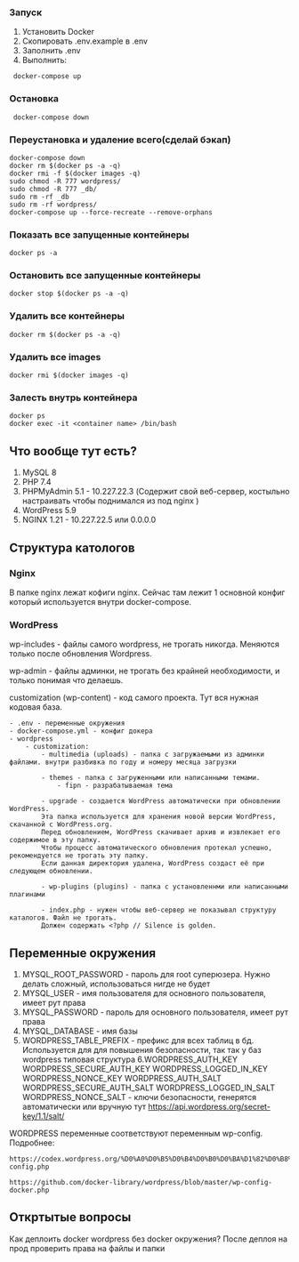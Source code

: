 ### Запуск
1. Установить Docker
2. Скопировать .env.example в .env
3. Заполнить .env
4. Выполнить:
```
 docker-compose up
```

### Остановка
```
 docker-compose down
```

### Переустановка и удаление всего(сделай бэкап)
```
docker-compose down
docker rm $(docker ps -a -q)
docker rmi -f $(docker images -q)
sudo chmod -R 777 wordpress/
sudo chmod -R 777 _db/
sudo rm -rf _db
sudo rm -rf wordpress/
docker-compose up --force-recreate --remove-orphans
```

### Показать все запущенные контейнеры
```
docker ps -a
```

### Остановить все запущенные контейнеры
```
docker stop $(docker ps -a -q)
```

### Удалить все контейнеры
```
docker rm $(docker ps -a -q)
```

### Удалить все images
```
docker rmi $(docker images -q)
```

### Залесть внутрь контейнера
```
docker ps
docker exec -it <container name> /bin/bash
```

## Что вообще тут есть?
1. MySQL 8
2. PHP 7.4
3. PHPMyAdmin 5.1 - 10.227.22.3 (Содержит свой веб-сервер, костыльно настраивать чтобы поднимался из под nginx )
4. WordPress 5.9
5. NGINX 1.21 - 10.227.22.5 или 0.0.0.0

## Структура катологов

### Nginx
В папке nginx лежат кофиги nginx. Сейчас там лежит 1 основной конфиг который используется внутри docker-compose.

### WordPress

wp-includes - файлы самого wordpress, не трогать никогда. Меняются только после обновления Wordpress.

wp-admin - файлы админки, не трогать без крайней необходимости, и только понимая что делаешь.

customization (wp-content) - код самого проекта. Тут вся нужная кодовая база.

```
- .env - переменные окружения
- docker-compose.yml - конфиг докера
- wordpress
    - customization:
        - multimedia (uploads) - папка с загружаемыми из админки файлами. внутри разбивка по году и номеру месяца загрузки
        
        - themes - папка с загруженными или написанными темами.
            - fipn - разрабатываемая тема
        
        - upgrade - создается WordPress автоматически при обновлении WordPress. 
        Эта папка используется для хранения новой версии WordPress, скачанной с WordPress.org. 
        Перед обновлением, WordPress скачивает архив и извлекает его содержимое в эту папку. 
        Чтобы процесс автоматического обновления протекал успешно, рекомендуется не трогать эту папку. 
        Если данная директория удалена, WordPress создаст её при следующем обновлении.
        
        - wp-plugins (plugins) - папка с установленнми или написанными плагинами
        
        - index.php - нужен чтобы веб-сервер не показывал структуру каталогов. Файл не трогать.
        Должен содержать <?php // Silence is golden. 
```
## Переменные окружения
1. MYSQL_ROOT_PASSWORD - пароль для root суперюзера. Нужно делать сложный, использоваться нигде не будет
2. MYSQL_USER - имя пользователя для основного пользователя, имеет рут права
3. MYSQL_PASSWORD - пароль для основного пользователя, имеет рут права
4. MYSQL_DATABASE - имя базы
5. WORDPRESS_TABLE_PREFIX - префикс для всех таблиц в бд. Используется для для повышения безопасности, так так у баз wordpress типовая структура
6.WORDPRESS_AUTH_KEY WORDPRESS_SECURE_AUTH_KEY WORDPRESS_LOGGED_IN_KEY WORDPRESS_NONCE_KEY WORDPRESS_AUTH_SALT 
WORDPRESS_SECURE_AUTH_SALT WORDPRESS_LOGGED_IN_SALT WORDPRESS_NONCE_SALT - ключи безопасности, генерятся автоматически или вручную тут https://api.wordpress.org/secret-key/1.1/salt/

WORDPRESS переменные соответствуют переменным wp-config.
Подробнее:
```
https://codex.wordpress.org/%D0%A0%D0%B5%D0%B4%D0%B0%D0%BA%D1%82%D0%B8%D1%80%D0%BE%D0%B2%D0%B0%D0%BD%D0%B8%D0%B5_wp-config.php
```
```
https://github.com/docker-library/wordpress/blob/master/wp-config-docker.php
```
## Откртытые вопросы
Как деплоить docker wordpress без docker окружения?
После деплоя на прод проверить права на файлы и папки 